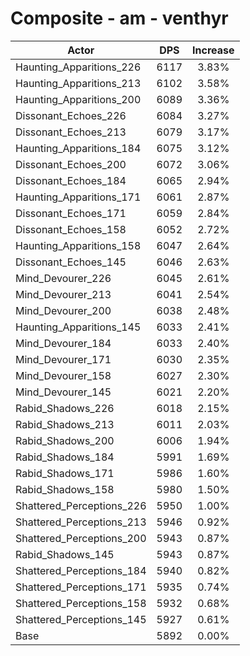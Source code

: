 # Composite - am - venthyr
| Actor | DPS | Increase |
|---|:---:|:---:|
|Haunting_Apparitions_226|6117|3.83%|
|Haunting_Apparitions_213|6102|3.58%|
|Haunting_Apparitions_200|6089|3.36%|
|Dissonant_Echoes_226|6084|3.27%|
|Dissonant_Echoes_213|6079|3.17%|
|Haunting_Apparitions_184|6075|3.12%|
|Dissonant_Echoes_200|6072|3.06%|
|Dissonant_Echoes_184|6065|2.94%|
|Haunting_Apparitions_171|6061|2.87%|
|Dissonant_Echoes_171|6059|2.84%|
|Dissonant_Echoes_158|6052|2.72%|
|Haunting_Apparitions_158|6047|2.64%|
|Dissonant_Echoes_145|6046|2.63%|
|Mind_Devourer_226|6045|2.61%|
|Mind_Devourer_213|6041|2.54%|
|Mind_Devourer_200|6038|2.48%|
|Haunting_Apparitions_145|6033|2.41%|
|Mind_Devourer_184|6033|2.40%|
|Mind_Devourer_171|6030|2.35%|
|Mind_Devourer_158|6027|2.30%|
|Mind_Devourer_145|6021|2.20%|
|Rabid_Shadows_226|6018|2.15%|
|Rabid_Shadows_213|6011|2.03%|
|Rabid_Shadows_200|6006|1.94%|
|Rabid_Shadows_184|5991|1.69%|
|Rabid_Shadows_171|5986|1.60%|
|Rabid_Shadows_158|5980|1.50%|
|Shattered_Perceptions_226|5950|1.00%|
|Shattered_Perceptions_213|5946|0.92%|
|Shattered_Perceptions_200|5943|0.87%|
|Rabid_Shadows_145|5943|0.87%|
|Shattered_Perceptions_184|5940|0.82%|
|Shattered_Perceptions_171|5935|0.74%|
|Shattered_Perceptions_158|5932|0.68%|
|Shattered_Perceptions_145|5927|0.61%|
|Base|5892|0.00%|
